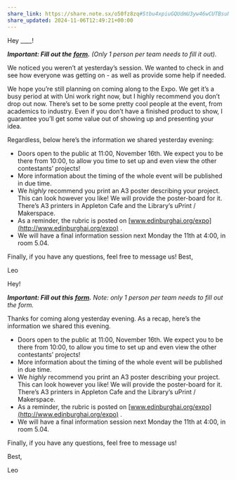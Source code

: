 ```yaml
---
share_link: https://share.note.sx/o50fz8zq#Stbu4xpiuGQUdmU3yw46wCUTBsuNApKW0Wadr9waA5k
share_updated: 2024-11-06T12:49:21+00:00
---
```

Hey ____!

  

**_Important: Fill out the_** [**_form_**](https://forms.gle/UDpufcaum141cguy8)**_._** _(Only 1 person per team needs to fill it out)._ 

  

We noticed you weren’t at yesterday’s session. We wanted to check in and see how everyone was getting on - as well as provide some help if needed. 

  

We hope you’re still planning on coming along to the Expo. We get it’s a busy period at with Uni work right now, but I highly recommend you don’t drop out now. There’s set to be some pretty cool people at the event, from academics to industry. Even if you don’t have a finished product to show, I guarantee you’ll get some value out of showing up and presenting your idea. 

  

Regardless, below here’s the information we shared yesterday evening:

  

- Doors open to the public at 11:00, November 16th. We expect you to be there from 10:00, to allow you time to set up and even view the other contestants’ projects!
- More information about the timing of the whole event will be published in due time.
- We _highly_ recommend you print an A3 poster describing your project. This can look however you like! We will provide the poster-board for it. There’s A3 printers in Appleton Cafe and the Library’s uPrint / Makerspace.
- As a reminder, the rubric is posted on [www.edinburghai.org/expo](http://www.edinburghai.org/expo) .
- We will have a final information session next Monday the 11th at 4:00, in room 5.04. 



Finally, if you have any questions, feel free to message us!
Best,

Leo

  

  

Hey! 

  

**_Important: Fill out this_** [**_form_**](https://forms.gle/UDpufcaum141cguy8)**_._** _Note: only 1 person per team needs to fill out the form._

  

Thanks for coming along yesterday evening. As a recap, here’s the information we shared this evening. 

  

- Doors open to the public at 11:00, November 16th. We expect you to be there from 10:00, to allow you time to set up and even view the other contestants’ projects!
- More information about the timing of the whole event will be published in due time.
- We _highly_ recommend you print an A3 poster describing your project. This can look however you like! We will provide the poster-board for it. There’s A3 printers in Appleton Cafe and the Library’s uPrint / Makerspace.
- As a reminder, the rubric is posted on [www.edinburghai.org/expo](http://www.edinburghai.org/expo) .
- We will have a final information session next Monday the 11th at 4:00, in room 5.04. 

  

Finally, if you have any questions, feel free to message us!

  

Best,

Leo